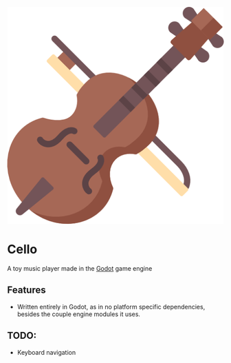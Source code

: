 ![cello icon](icon.png)
# Cello
A toy music player made in the [Godot](https://godotengine.org/) game engine

## Features
- Written entirely in Godot, as in no platform specific dependencies,  
  besides the couple engine modules it uses.

## TODO:
- Keyboard navigation
